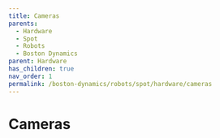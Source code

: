 ```yaml
---
title: Cameras
parents:
  - Hardware
  - Spot
  - Robots
  - Boston Dynamics
parent: Hardware
has_children: true
nav_order: 1
permalink: /boston-dynamics/robots/spot/hardware/cameras
---
```


# Cameras
